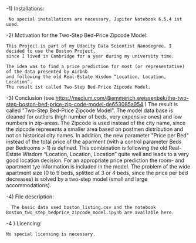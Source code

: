 -1) Installations:

     No special installations are necessary, Jupiter Notebook 6.5.4 ist used.

-2) Motivation for the Two-Step Bed-Price Zipcode Model:

    This Project is part of my Udacity Data Scientist Nanodegree. I decided to use the Boston Project, 
    since I lived in Cambridge for a year during my university time.
    
    The idea was to find a price prediction for most (or representative) of the data presented by Airbnb
    and following the old Real-Estate Wisdom “Location, Location, Location”. 
    The result ist called Two-Step Bed-Price Zipcode Model.
    
-3) Conclusion (see https://medium.com/@emmerich.weissenbek/the-two-step-boston-bed-price-zip-code-model-de653085a954 )
    The result is called "Two-Step Bed-Price Zipcode Model". 
    The model data base is cleaned for outliers (high number of beds, very expensive ones) and low numbers in zip-areas.
    The Zipcode is used instead of the city name, 
    since the zipcode represents a smaller area based on postmen distribution and not on historical city names.
    In addition, the new parameter "Price per Bed" instead of the total price of the aparment (with a control parameter Beds per Bedrooms > 1) is defined.
    This combination is following the old Real-Estate Wisdom “Location, Location, Location” quite well and leads to a very good location decision.
    For an appropriate  price prediction the room- and apartment tye information is included in the model. 
    The problem of the wide apartment size (0 to 9 beds, splitted at 3 or 4 beds, since the price per bed decreases) is solved by a two-step model (small and large accommodations). 
  
-4) File description:
  
      The basic data used boston_listing.csv and the notebook Boston_two_step_bedprice_zipcode_model.ipynb are available here.

-4 ) Licencing:
  
    No special licensing is necessary.


  

<!---
emmerich66/emmerich66 is a ✨ special ✨ repository because its `README.md` (this file) appears on your GitHub profile.
You can click the Preview link to take a look at your changes.
--->
